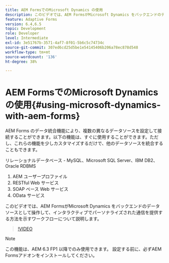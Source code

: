 ```yaml
---
title: AEM FormsでのMicrosoft Dynamics の使用
description: このビデオでは、AEM FormsがMicrosoft Dynamics をバックエンドのデータソースとして操作して、インタラクティブでパーソナライズされた通信を提供する方法を示すワークフローについて説明します。
feature: Adaptive Forms
version: 6.4,6.5
topic: Development
role: Developer
level: Intermediate
exl-id: 3e51767b-3571-4af7-8f01-5b6c5c74734c
source-git-commit: 307ed6cd25d5be1e54145406b206a78ec878d548
workflow-type: tm+mt
source-wordcount: '136'
ht-degree: 38%

---
```


# AEM FormsでのMicrosoft Dynamics の使用{#using-microsoft-dynamics-with-aem-forms}

AEM Forms のデータ統合機能により、複数の異なるデータソースを設定して接続することができます。以下の機能は、すぐに使用することができます。ただし、これらの機能を少しカスタマイズするだけで、他のデータソースを統合することもできます。

リレーショナルデータベース - MySQL、Microsoft SQL Server、IBM DB2、Oracle RDBMS
1. AEM ユーザープロファイル
1. RESTful Web サービス
1. SOAP ベース Web サービス
1. OData サービス

このビデオでは、AEM FormsがMicrosoft Dynamics をバックエンドのデータソースとして操作して、インタラクティブでパーソナライズされた通信を提供する方法を示すワークフローについて説明します。

>[!VIDEO](https://video.tv.adobe.com/v/20971?quality=9&learn=on)

>[!NOTE]
>
>この機能は、AEM 6.3 FP1 以降でのみ使用できます。 設定する前に、必ずAEM Formsアドオンをインストールしてください。
